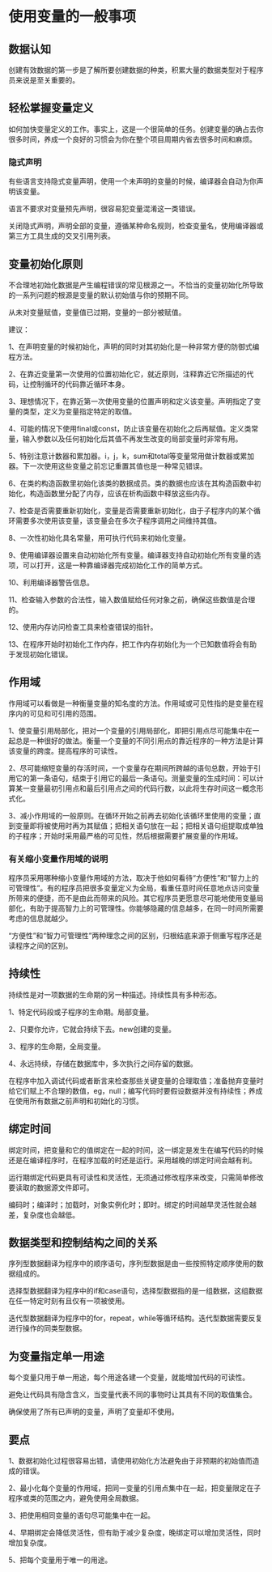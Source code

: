 # 使用变量的一般事项

## 数据认知

创建有效数据的第一步是了解所要创建数据的种类，积累大量的数据类型对于程序员来说是至关重要的。

## 轻松掌握变量定义

如何加快变量定义的工作。事实上，这是一个很简单的任务。创建变量的确占去你很多时间，养成一个良好的习惯会为你在整个项目周期内省去很多时间和麻烦。

### 隐式声明

有些语言支持隐式变量声明，使用一个未声明的变量的时候，编译器会自动为你声明该变量。

语言不要求对变量预先声明，很容易犯变量混淆这一类错误。

关闭隐式声明，声明全部的变量，遵循某种命名规则，检查变量名，使用编译器或第三方工具生成的交叉引用列表。

## 变量初始化原则

不合理地初始化数据是产生编程错误的常见根源之一。不恰当的变量初始化所导致的一系列问题的根源是变量的默认初始值与你的预期不同。

从未对变量赋值，变量值已过期，变量的一部分被赋值。

建议：

1、在声明变量的时候初始化，声明的同时对其初始化是一种非常方便的防御式编程方法。

2、在靠近变量第一次使用的位置初始化它，就近原则，注释靠近它所描述的代码，让控制循环的代码靠近循环本身。

3、理想情况下，在靠近第一次使用变量的位置声明和定义该变量。声明指定了变量的类型，定义为变量指定特定的取值。

4、可能的情况下使用final或const，防止该变量在初始化之后再赋值。定义类常量，输入参数以及任何初始化后其值不再发生改变的局部变量时非常有用。

5、特别注意计数器和累加器。i，j，k，sum和total等变量常用做计数器或累加器。下一次使用这些变量之前忘记重置其值也是一种常见错误。

6、在类的构造函数里初始化该类的数据成员。类的数据也应该在其构造函数中初始化，构造函数里分配了内存，应该在析构函数中释放这些内存。

7、检查是否需要重新初始化，变量是否需要重新初始化，由于子程序内的某个循环需要多次使用该变量，该变量会在多次子程序调用之间维持其值。

8、一次性初始化具名常量，用可执行代码来初始化变量。

9、使用编译器设置来自动初始化所有变量。编译器支持自动初始化所有变量的选项，可以打开，这是一种靠编译器完成初始化工作的简单方式。

10、利用编译器警告信息。

11、检查输入参数的合法性，输入数值赋给任何对象之前，确保这些数值是合理的。

12、使用内存访问检查工具来检查错误的指针。

13、在程序开始时初始化工作内存，把工作内存初始化为一个已知数值将会有助于发现初始化错误。

## 作用域

作用域可以看做是一种衡量变量的知名度的方法。作用域或可见性指的是变量在程序内的可见和可引用的范围。

1、使变量引用局部化，把对一个变量的引用局部化，即把引用点尽可能集中在一起总是一种很好的做法。衡量一个变量的不同引用点的靠近程序的一种方法是计算该变量的跨度。提高程序的可读性。

2、尽可能缩短变量的存活时间，一个变量存在期间所跨越的语句总数，开始于引用它的第一条语句，结束于引用它的最后一条语句。测量变量的生成时间：可以计算某一变量最初引用点和最后引用点之间的代码行数，以此将生存时间这一概念形式化。

3、减小作用域的一般原则。在循环开始之前再去初始化该循环里使用的变量；直到变量即将被使用时再为其赋值；把相关语句放在一起；把相关语句组提取成单独的子程序；开始时采用最严格的可见性，然后根据需要扩展变量的作用域。

### 有关缩小变量作用域的说明

程序员采用哪种缩小变量作用域的方法，取决于他如何看待“方便性”和“智力上的可管理性”。有的程序员把很多变量定义为全局，看重任意时间任意地点访问变量所带来的便捷，而不是由此而带来的风险。其它程序员更愿意尽可能地使用变量局部化，有助于提高智力上的可管理性。你能够隐藏的信息越多，在同一时间所需要考虑的信息就越少。

“方便性”和“智力可管理性”两种理念之间的区别，归根结底来源于侧重写程序还是读程序之间的区别。

## 持续性

持续性是对一项数据的生命期的另一种描述。持续性具有多种形态。

1、特定代码段或子程序的生命期。局部变量。

2、只要你允许，它就会持续下去。new创建的变量。

3、程序的生命期，全局变量。

4、永远持续，存储在数据库中，多次执行之间存留的数据。

在程序中加入调试代码或者断言来检查那些关键变量的合理取值；准备抛弃变量时给它们赋上不合理的数值，eg，null；编写代码时要假设数据并没有持续性；养成在使用所有数据之前声明和初始化的习惯。

## 绑定时间

绑定时间，把变量和它的值绑定在一起的时间，这一绑定是发生在编写代码的时候还是在编译程序时，在程序加载的时还是运行。采用越晚的绑定时间会越有利。

运行期绑定代码更具有可读性和灵活性，无须通过修改程序来改变，只需简单修改要读取的数据源文件即可。

编码时；编译时；加载时，对象实例化时；即时。绑定的时间越早灵活性就会越差，复杂度也会越低。

## 数据类型和控制结构之间的关系

序列型数据翻译为程序中的顺序语句，序列型数据是由一些按照特定顺序使用的数据组成的。

选择型数据翻译为程序中的if和case语句，选择型数据指的是一组数据，这组数据在任一特定时刻有且仅有一项被使用。

迭代型数据翻译为程序中的for，repeat，while等循环结构。迭代型数据需要反复进行操作的同类型数据。

## 为变量指定单一用途

每个变量只用于单一用途，每个用途各建一个变量，就能增加代码的可读性。

避免让代码具有隐含含义，当变量代表不同的事物时让其具有不同的取值集合。

确保使用了所有已声明的变量，声明了变量却不使用。

## 要点

1、数据初始化过程很容易出错，请使用初始化方法避免由于非预期的初始值而造成的错误。

2、最小化每个变量的作用域，把同一变量的引用点集中在一起，把变量限定在子程序或类的范围之内，避免使用全局数据。

3、把使用相同变量的语句尽可能集中在一起。

4、早期绑定会降低灵活性，但有助于减少复杂度，晚绑定可以增加灵活性，同时增加复杂度。

5、把每个变量用于唯一的用途。


